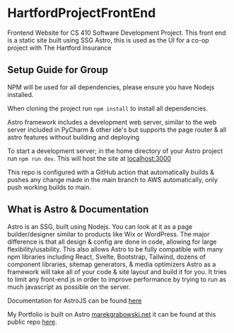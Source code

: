 # HartfordProjectFrontEnd
Frontend Website for CS 410 Software Development Project. This front end is a static site built using SSG Astro, this is used as the UI for a co-op project with The Hartford Insurance

## Setup Guide for Group
NPM will be used for all dependencies, please ensure you have Nodejs installed.

When cloning the project run ```npm install``` to install all dependencies.

Astro framework includes a development web server, similar to the web server included in PyCharm & other ide's but supports the page router & all astro features without building and deploying

To start a development server; in the home directory of your Astro project run ```npm run dev```. This will host the site at [localhost:3000](localhost:3000)

This repo is configured with a GitHub action that automatically builds & pushes any change made in the main branch to AWS automatically, only push working builds to main.

## What is Astro & Documentation

Astro is an SSG, built using Nodejs. You can look at it as a page builder/designer similar to products like Wix or WordPress.
The major difference is that all design & config are done in code, allowing for large flexibility/usability.
This also allows Astro to be fully compatible with many npm libraries including React, Svelte, Bootstrap, Tailwind, dozens of component libraries, sitemap generators, & media optimizers
Astro as a framework will take all of your code & site layout and build it for you. It tries to limit any front-end js in order to improve performance by trying to run as much javascript as possible on the server.

Documentation for AstroJS can be found [here](https://docs.astro.build/en/concepts/why-astro/)

My Portfolio is built on Astro [marekgrabowski.net](https://marekgrabowski.net) it can be found at this public repo [here](https://github.com/marekgrabowski/marekgrabowski).

